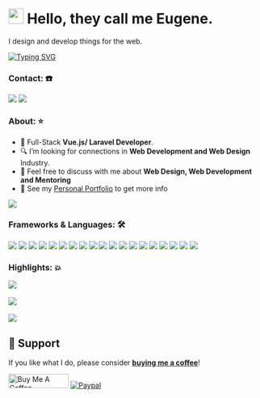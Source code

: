 <h1><img src="https://emojis.slackmojis.com/emojis/images/1531849430/4246/blob-sunglasses.gif?1531849430" width="30"/> Hello, they call me Eugene.</h1>

I design and develop things for the web. 

[![Typing SVG](https://readme-typing-svg.herokuapp.com?color=EC8A23&lines=I'm+Eugene+Paul+Badato;A+Front-end+Web+Developer;A+UI/UX+Designer;A+Mentor)](https://git.io/typing-svg)

### Contact: :phone:

<a href="mailto: badatoeugenepaulm@gmail.com">
<img src="https://img.shields.io/badge/-badatoeugenepaulm%40gmail.com-7B83EB?&style=for-the-badge&logo=Microsoft-outlook&logoColor=white" ></a> <a href="https://www.linkedin.com/in/eugene-paul-badato-1305751aa/"><img src="https://img.shields.io/badge/badatoeugenepaulm-%230077B5.svg?&style=for-the-badge&logo=linkedin&logoColor=white" ></a> 


### About: :star:

-   💼 Full-Stack <strong>Vue.js/ Laravel Developer</strong>.
-   🔍 I’m looking for connections in <strong>Web Development and Web Design</strong> Industry.
-   💬 Feel free to discuss with me about <strong>Web Design, Web Development and Mentoring</strong>
-   👀 See my [Personal Portfolio](https://eugenebadato.vercel.app/) to get more info

<a href="https://www.linkedin.com/in/eugene-paul-badato-1305751aa/"><img src="https://komarev.com/ghpvc/?username=akocero&style=for-the-badge"></a>

### Frameworks & Languages: 🛠

<img src="https://img.shields.io/badge/javascript%20-%23323330.svg?&style=for-the-badge&logo=javascript&logoColor=%23F7DF1E"> <img src="https://img.shields.io/badge/PHP%20-%23777BB4.svg?&style=for-the-badge&logo=php&logoColor=white"> <img src="https://img.shields.io/badge/react-%2320232a.svg?style=for-the-badge&logo=react&logoColor=%2361DAFB"> <img src="https://img.shields.io/badge/node.js%20-%23008CC1.svg?&style=for-the-badge&logo=node.js&logoColor=white"> <img src="https://img.shields.io/badge/mongodb%20-%2347A248svg?&style=for-the-badge&logo=mongodb&logoColor=white"> <img src="https://img.shields.io/badge/git%20-%23F05032.svg?&style=for-the-badge&logo=git&logoColor=white"/> <img src="https://img.shields.io/badge/bootstrap-%23563D7C.svg?style=for-the-badge&logo=bootstrap&logoColor=white"> <img src="https://img.shields.io/badge/figma-%23F24E1E.svg?style=for-the-badge&logo=figma&logoColor=white&color=323232"> <img src="https://img.shields.io/badge/sass-%ff69b4.svg?style=for-the-badge&logo=sass&logoColor=white&color=F10086">
<img src="https://img.shields.io/badge/typescript-%ff69b4.svg?style=for-the-badge&logo=typescript&logoColor=white&color=2E86C1"> <img src="https://img.shields.io/badge/laravel-%ff69b4.svg?style=for-the-badge&logo=laravel&logoColor=white&color=E74C3C"> <img src="https://img.shields.io/badge/vue-%ff69b4.svg?style=for-the-badge&logo=Vue.js&logoColor=white&color=239B56"> <img src="https://img.shields.io/badge/firebase-%ff69b4.svg?style=for-the-badge&logo=firebase&logoColor=black&color=F4CB28"> <img src="https://img.shields.io/badge/supabase-%ff69b4.svg?style=for-the-badge&logo=supabase&logoColor=white&color=5FC587"> <img src="https://img.shields.io/badge/Csharp-%ff69b4.svg?style=for-the-badge&logo=C%20sharp&logoColor=white&color=2F047F"> <img src="https://img.shields.io/badge/Tailwind-%ff69b4.svg?style=for-the-badge&logo=Tailwind%20CSS&logoColor=white&color=5AB4EB"> <img src="https://img.shields.io/badge/next-%ff69b4.svg?style=for-the-badge&logo=Next.js&logoColor=white&color=000000"> <img src="https://img.shields.io/badge/contentful-%ff69b4.svg?style=for-the-badge&logo=contentful&logoColor=white&color=E85A67"> <img src="https://img.shields.io/badge/strapi-%ff69b4.svg?style=for-the-badge&logo=strapi&logoColor=white&color=121180">



### Highlights: :boom:

<a href="https://www.linkedin.com/in/eugene-paul-badato-1305751aa/">
   <img align="center" src="https://github-readme-streak-stats.herokuapp.com/?user=akocero&theme=dark&date_format=M%20j%5B%2C%20Y%5D" />
</a>
<br /><br />

<a href="https://www.linkedin.com/in/eugene-paul-badato-1305751aa/">
   <img align="center" src="https://github-readme-stats.vercel.app/api?username=akocero&show_icons=true&theme=dark" />
</a>
<br /><br />

<a href="https://www.linkedin.com/in/eugene-paul-badato-1305751aa/">
  <img align="center" src="https://github-readme-stats.vercel.app/api/top-langs/?username=akocero&langs_count=8&layout=compact&theme=dark&hide=html,Tcl" />
</a>

## 🎁 Support

If you like what I do, please consider **[buying me a coffee](https://www.buymeacoffee.com/angelofallaria)**!

<a href="https://www.buymeacoffee.com/eugenebadato" target="_blank"><img src="https://cdn.buymeacoffee.com/buttons/default-orange.png" alt="Buy Me A Coffee" height="28" width="119"></a>
[![Paypal](https://img.shields.io/badge/PayPal-akocero?style=for-the-badge&logo=paypal&logoColor=white)](https://paypal.com/paypalme/eugenebadato)




